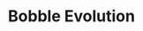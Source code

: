 ---
slug: "/projects/bobble-evolution"

title: "Bobble Evolution"

description: "School group assignment to do a 3D game based on a 2D classic. In Bubble Evolution you are a little sea creature trying to get to the top of a tower. To your help you have the ability to shoot bubbles, which you can jump onto, dash through and shoot at enemies to capture them. 

I worked on the weapon system AKA Bubble Mechanics, the camera (rotating around the tower, resulting in a 2d game with a 3d aspect, inspired by Fez). I also did a lot of the lighting, sound and managed Perforce, VCS, as well as acted as a unity support person. Made by a team of nine people."

video: "https://www.youtube-nocookie.com/embed/J_kOex71fDo"

img: ""

teamSize: "9"

projectTime: "2 weeks."

role: "Programmer - mainly camera movement and shooting mechanic."

engine: "Unity / C#"

---